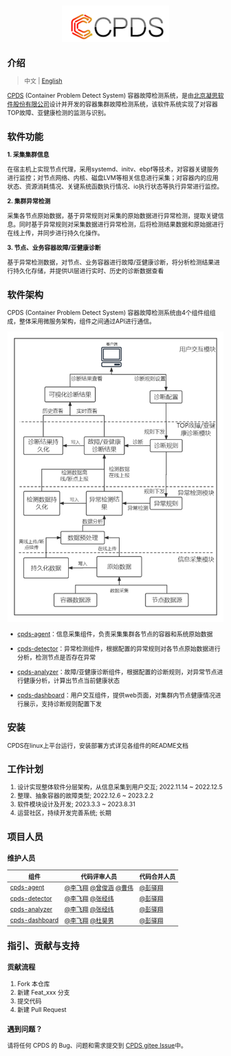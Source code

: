 <p align="center">
<a href="https://gitee.com/openeuler/Cpds"><img src="docs/images/cpds-icon.png" alt="banner" width="250px"></a>
</p>


## 介绍

> 中文 | [English](README.en.md)

[CPDS](https://gitee.com/openeuler/Cpds) (Container Problem Detect System) 容器故障检测系统，是由[北京凝思软件股份有限公司](https://www.linx-info.com)设计并开发的容器集群故障检测系统，该软件系统实现了对容器TOP故障、亚健康检测的监测与识别。

## 软件功能

 **1. 采集集群信息**

在宿主机上实现节点代理，采用systemd、initv、ebpf等技术，对容器关键服务进行监控；对节点网络、内核、磁盘LVM等相关信息进行采集；对容器内的应用状态、资源消耗情况、关键系统函数执行情况、io执行状态等执行异常进行监控。

**2. 集群异常检测**

采集各节点原始数据，基于异常规则对采集的原始数据进行异常检测，提取关键信息。同时基于异常规则对采集数据进行异常检测，后将检测结果数据和原始据进行在线上传，并同步进行持久化操作。

**3. 节点、业务容器故障/亚健康诊断**

基于异常检测数据，对节点、业务容器进行故障/亚健康诊断，将分析检测结果进行持久化存储，并提供UI层进行实时、历史的诊断数据查看


## 软件架构

CPDS (Container Problem Detect System) 容器故障检测系统由4个组件组组成，整体采用微服务架构，组件之间通过API进行通信。

![Architecture](docs/images/architecture.png)

* [cpds-agent](https://gitee.com/openeuler/cpds-agent)：信息采集组件，负责采集集群各节点的容器和系统原始数据  

* [cpds-detector](https://gitee.com/openeuler/cpds-detector)：异常检测组件，根据配置的异常规则对各节点原始数据进行分析，检测节点是否存在异常  

* [cpds-analyzer](https://gitee.com/openeuler/cpds-analyzer)：故障/亚健康诊断组件，根据配置的诊断规则，对异常节点进行健康分析，计算出节点当前健康状态  

* [cpds-dashboard](https://gitee.com/openeuler/cpds-dashboard)：用户交互组件，提供web页面，对集群内节点健康情况进行展示，支持诊断规则配置下发  


## 安装

CPDS在linux上平台运行，安装部署方式详见各组件的README文档


## 工作计划 

1. 设计实现整体软件分层架构，从信息采集到用户交互; 2022.11.14 ~ 2022.12.5  
2. 整理、抽象容器的故障类型; 2022.12.6 ~ 2023.2.2 
3. 软件模块设计及开发; 2023.3.3 ~ 2023.8.31 
4. 运营社区，持续开发完善系统; 长期


## 项目人员

### 维护人员
<table>
    <thead>
        <tr>
            <th>组件</th>
            <th>代码评审人员</th>
            <th>代码合并人员</th>
        </tr>
    </thead>
    <tbody>
        <tr>
            <td>
                <a href="https://gitee.com/openeuler/cpds-agent">cpds-agent</a>
            </td>
            <td>
                <a href="https://gitee.com/linx-fxli">@李飞翔</a>
                <a href="https://gitee.com/zeng-junhan">@曾俊涵</a>
                <a href="https://gitee.com/weicao123">@曹伟</a>
            </td>
            <td>
                <a href="https://gitee.com/pencc">@彭驿翔</a>
            </td>
    </tr>
    <tr>
            <td>
                <a href="https://gitee.com/openeuler/cpds-detector">cpds-detector</a>
            </td>
            <td>
                <a href="https://gitee.com/linx-fxli">@李飞翔</a>
                <a href="https://gitee.com/jwzhangcn">@张经纬</a>
            </td>
            <td>
                <a href="https://gitee.com/pencc">@彭驿翔</a>
            </td>
    </tr>
    <tr>
            <td>
                <a href="https://gitee.com/openeuler/cpds-analyzer">cpds-analyzer</a>
            </td>
            <td>
                <a href="https://gitee.com/linx-fxli">@李飞翔</a>
                <a href="https://gitee.com/jwzhangcn">@张经纬</a>
            </td>
            <td>
                <a href="https://gitee.com/pencc">@彭驿翔</a>
            </td>
    </tr>
    <tr>
            <td>
                <a href="https://https://gitee.com/openeuler/cpds-dashboard">cpds-dashboard</a>
            </td>
            <td>
                <a href="https://gitee.com/linx-fxli">@李飞翔</a>
                <a href="https://gitee.com/SaarHV">@杜昊男</a>
            </td>
            <td>
                <a href="https://gitee.com/pencc">@彭驿翔</a>
            </td>
    </tr>
    </tbody>
</table>


## 指引、贡献与支持

### 贡献流程

1.  Fork 本仓库
2.  新建 Feat_xxx 分支
3.  提交代码
4.  新建 Pull Request

### 遇到问题？

请将任何 CPDS 的 Bug、问题和需求提交到 [CPDS gitee Issue](https://gitee.com/openeuler/Cpds/issues)中。

